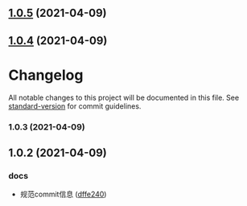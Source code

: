 ## [1.0.5](https://github.com/Niubaobao/template-cli/compare/v1.0.4...v1.0.5) (2021-04-09)



## [1.0.4](https://github.com/Niubaobao/template-cli/compare/v1.0.3...v1.0.4) (2021-04-09)



# Changelog

All notable changes to this project will be documented in this file. See [standard-version](https://github.com/conventional-changelog/standard-version) for commit guidelines.

### 1.0.3 (2021-04-09)

## 1.0.2 (2021-04-09)


### docs

* 规范commit信息 ([dffe240](https://github.com/Niubaobao/template-cli/commit/dffe24028ed47a26217589dbac9e00f7ceafbf7d))
